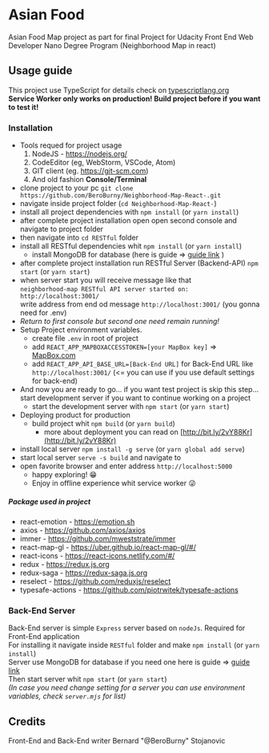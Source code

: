# Asian Food
Asian Food Map project as part for final Project for Udacity Front End Web Developer Nano Degree Program
(Neighborhood Map in react)

## Usage guide
This project use TypeScript for details check on [typescriptlang.org](https://www.typescriptlang.org)  
**Service Worker only works on production! Build project before if you want to test it!**

### Installation
* Tools requed for project usage
    1. NodeJS - https://nodejs.org/
    2. CodeEditor (eg, WebStorm, VSCode, Atom)
    3. GIT client (eg. https://git-scm.com)
    4. And old fashion **Console/Terminal**
* clone project to your pc `git clone https://github.com/BeroBurny/Neighborhood-Map-React-.git`
* navigate inside project folder (`cd Neighborhood-Map-React-`)
* install all project dependencies with `npm install` (or `yarn install`)
* after complete project installation open open second console and navigate to project folder
* then navigate into `cd RESTful` folder
* install all RESTful dependencies whit `npm install` (or `yarn install`) 
  * install MongoDB for database (here is guide => [guide link](https://docs.mongodb.com/manual/installation/) ) 
* after complete project installation run RESTful Server (Backend-API) `npm start` (or `yarn start`)
* when server start you will receive message like that  
`neighborhood-map RESTful API server started on: http://localhost:3001/`  
write address from end od message `http://localhost:3001/` (you gonna need for .env)
* _Return to first console but second one need remain running!_
* Setup Project environment variables.
  * create file `.env` in root of project
  * add `REACT_APP_MAPBOXACCESSTOKEN=[your MapBox key]` => [MapBox.com](https://www.mapbox.com/maps/)
  * add `REACT_APP_API_BASE_URL=[Back-End URL]` for Back-End URL like `http://localhost:3001/` (<= you can use if you use default settings for back-end)
* And now you are ready to go... if you want test project is skip this step... start development server if you want to continue working on a project
  * start the development server with `npm start` (or `yarn start`)
* Deploying product for production
  * build project whit `npm build` (or `yarn build`)
    * more about deployment you can read on [http://bit.ly/2vY88Kr](http://bit.ly/2vY88Kr)
* install local server `npm install -g serve` (or `yarn global add serve`)
* start local server `serve -s build` and navigate to
* open favorite browser and enter address `http://localhost:5000`
  * happy exploring! :grin:
  * Enjoy in offline experience whit service worker :stuck_out_tongue_winking_eye:
  
  
##### Package used in project
* react-emotion - https://emotion.sh
* axios - https://github.com/axios/axios
* immer - https://github.com/mweststrate/immer
* react-map-gl - https://uber.github.io/react-map-gl/#/
* react-icons - https://react-icons.netlify.com/#/
* redux - https://redux.js.org
* redux-saga - https://redux-saga.js.org
* reselect - https://github.com/reduxjs/reselect
* typesafe-actions - https://github.com/piotrwitek/typesafe-actions

### Back-End Server
Back-End server is simple `Express` server based on `nodeJs`. Required for Front-End application  
For installing it navigate inside `RESTful` folder and make `npm install` (or `yarn install`)  
Server use MongoDB for database if you need one here is guide => [guide link](https://docs.mongodb.com/manual/installation/)  
Then start server whit `npm start` (or `yarn start`)  
_(In case you need change setting for a server you can use environment variables, check `server.mjs` for list)_

## Credits
Front-End and Back-End writer Bernard "@BeroBurny" Stojanovic
